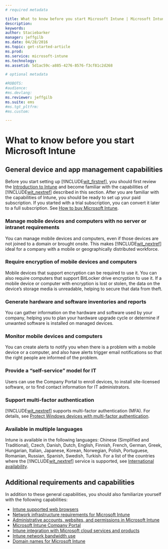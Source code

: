```yaml
---
# required metadata

title: What to know before you start Microsoft Intune | Microsoft Intune
description:
keywords:
author: Staciebarker
manager: jeffgilb
ms.date: 04/28/2016
ms.topic: get-started-article
ms.prod:
ms.service: microsoft-intune
ms.technology:
ms.assetid: 5d1ac59c-a885-4276-8576-f3cf81c2d268

# optional metadata

#ROBOTS:
#audience:
#ms.devlang:
ms.reviewer: jeffgilb
ms.suite: ems
#ms.tgt_pltfrm:
#ms.custom:

---
```


# What to know before you start Microsoft Intune
## General device and app management capabilities
Before you start setting up [!INCLUDE[wit_firstref](../includes/wit_firstref_md.md)], you should first review the [Introduction to Intune](/intune/understand-explore/introduction-to-microsoft-intune) and become familiar with the capabilities of [!INCLUDE[wit_nextref](../includes/wit_nextref_md.md)] described in this section. After you are familiar with the capabilities of Intune, you should be ready to set up your paid subscription. If you started with a trial subscription, you can convert it later to a full subscription. See [How to buy Microsoft Intune](http://www.microsoft.com/en-us/server-cloud/products/microsoft-intune/Purchasing.aspx).

### Manage mobile devices and computers with no server or intranet requirements
You can manage mobile devices and computers, even if those devices are not joined to a domain or brought onsite. This makes [!INCLUDE[wit_nextref](../includes/wit_nextref_md.md)] ideal for a company with a mobile or geographically distributed workforce.

### Require encryption of mobile devices and computers
Mobile devices that support encryption can be required to use it. You can also require computers that support BitLocker drive encryption to use it. If a mobile device or computer with encryption is lost or stolen, the data on the device’s storage media is unreadable, helping to secure that data from theft.

### Generate hardware and software inventories and reports
You can gather information on the hardware and software used by your company, helping you to plan your hardware upgrade cycle or determine if unwanted software is installed on managed devices.

### Monitor mobile devices and computers
You can create alerts to notify you when there is a problem with a mobile device or a computer, and also have alerts trigger email notifications so that the right people are informed of the problem.

### Provide a “self-service” model for IT
Users can use the Company Portal to enroll devices, to install site-licensed software, or to find contact information for IT administrators.

### Support multi-factor authentication
[!INCLUDE[wit_nextref](../includes/wit_nextref_md.md)] supports multi-factor authentication (MFA). For details, see [Protect Windows devices with multi-factor authentication](/intune/deploy-use/protect-windows-devices-with-multi-factor-authentication).

### Available in multiple languages
Intune is available in the following languages: Chinese (Simplified and Traditional), Czech, Danish, Dutch, English, Finnish, French, German, Greek, Hungarian, Italian, Japanese, Korean, Norwegian, Polish, Portuguese, Romanian, Russian, Spanish, Swedish, Turkish. For a list of the countries where the [!INCLUDE[wit_nextref](../includes/wit_nextref_md.md)] service is supported, see [International availability](https://products.office.com/en-us/business/international-availability).

## Additional requirements and capabilities   
In addition to these general capabilities, you should also familiarize yourself with the following capabilities:

- [Intune supported web browsers](supported-web-browsers.md)</br>
- [Network infrastructure requirements for Microsoft Intune](network-infrastructure-requirements-for-microsoft-intune.md)</br>
- [Administrative accounts, websites, and permissions in Microsoft Intune](administrative-accounts-websites-perms.md)</br>
- [Microsoft Intune Company Portal](microsoft-intune-company-portal.md)</br>
- [Intune integration with Microsoft cloud services and products](integration-with-cloud-services.md)</br>
- [Intune network bandwidth use](network-bandwidth-use.md)</br>
- [Domain names for Microsoft Intune](domain-names-for-microsoft-intune.md)
